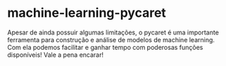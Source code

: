 # machine-learning-pycaret
Apesar de ainda possuir algumas limitações, o pycaret é uma importante ferramenta para construção e análise de modelos de machine learning. Com ela podemos facilitar e ganhar tempo com poderosas funções disponíveis! Vale a pena encarar!
